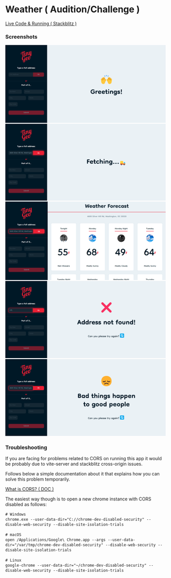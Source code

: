 # Weather ( Audition/Challenge )

[Live Code & Running ( Stackblitz )](https://stackblitz.com/edit/vite-pt41rt?file=src/application/application.component.tsx)

### Screenshots

<p align="center">
	<img src="https://github.com/darkfrontcode/Weather-Audition-Challenge-/blob/main/screenshots/greetings.png">
	</br>
	<img src="https://github.com/darkfrontcode/Weather-Audition-Challenge-/blob/main/screenshots/fetching.png">
	</br>
	<img src="https://github.com/darkfrontcode/Weather-Audition-Challenge-/blob/main/screenshots/weather-forecast.png">
  </br>
	<img src="https://github.com/darkfrontcode/Weather-Audition-Challenge-/blob/main/screenshots/address-not-found.png">
  </br>
	<img src="https://github.com/darkfrontcode/Weather-Audition-Challenge-/blob/main/screenshots/bad-request.png">
</p>

### Troubleshooting

If you are facing for problems related to CORS on running this app it would be probably due to vite-server and stackblitz cross-origin issues.

Follows below a simple documentation about it that explains how you can solve this problem temporarily.

[What is CORS? ( DOC )](https://simplelocalize.io/blog/posts/what-is-cors/)

The easiest way though is to open a new chrome instance with CORS disabled as follows:

```
# Windows
chrome.exe --user-data-dir="C://chrome-dev-disabled-security" --disable-web-security --disable-site-isolation-trials

# macOS
open /Applications/Google\ Chrome.app --args --user-data-dir="/var/tmp/chrome-dev-disabled-security" --disable-web-security --disable-site-isolation-trials

# Linux
google-chrome --user-data-dir="~/chrome-dev-disabled-security" --disable-web-security --disable-site-isolation-trials
```
